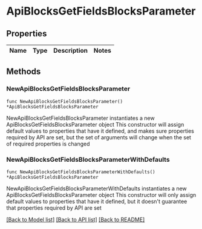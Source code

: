 # ApiBlocksGetFieldsBlocksParameter

## Properties

Name | Type | Description | Notes
------------ | ------------- | ------------- | -------------

## Methods

### NewApiBlocksGetFieldsBlocksParameter

`func NewApiBlocksGetFieldsBlocksParameter() *ApiBlocksGetFieldsBlocksParameter`

NewApiBlocksGetFieldsBlocksParameter instantiates a new ApiBlocksGetFieldsBlocksParameter object
This constructor will assign default values to properties that have it defined,
and makes sure properties required by API are set, but the set of arguments
will change when the set of required properties is changed

### NewApiBlocksGetFieldsBlocksParameterWithDefaults

`func NewApiBlocksGetFieldsBlocksParameterWithDefaults() *ApiBlocksGetFieldsBlocksParameter`

NewApiBlocksGetFieldsBlocksParameterWithDefaults instantiates a new ApiBlocksGetFieldsBlocksParameter object
This constructor will only assign default values to properties that have it defined,
but it doesn't guarantee that properties required by API are set


[[Back to Model list]](../README.md#documentation-for-models) [[Back to API list]](../README.md#documentation-for-api-endpoints) [[Back to README]](../README.md)


